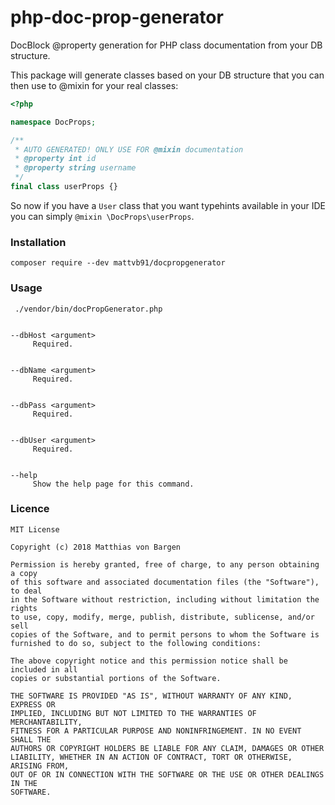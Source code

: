 # php-doc-prop-generator
DocBlock @property generation for PHP class documentation from your DB structure.

This package will generate classes based on your DB structure that you can then use to @mixin for your real classes:

```php
<?php

namespace DocProps;

/**
 * AUTO GENERATED! ONLY USE FOR @mixin documentation
 * @property int id
 * @property string username
 */
final class userProps {}
```

So now if you have a `User` class that you want typehints available in your IDE you 
can simply `@mixin \DocProps\userProps`.

### Installation

```
composer require --dev mattvb91/docpropgenerator
```

### Usage
```
 ./vendor/bin/docPropGenerator.php                                                                                                         


--dbHost <argument>
     Required.


--dbName <argument>
     Required.


--dbPass <argument>
     Required.


--dbUser <argument>
     Required.


--help
     Show the help page for this command.

```

### Licence

```
MIT License

Copyright (c) 2018 Matthias von Bargen

Permission is hereby granted, free of charge, to any person obtaining a copy
of this software and associated documentation files (the "Software"), to deal
in the Software without restriction, including without limitation the rights
to use, copy, modify, merge, publish, distribute, sublicense, and/or sell
copies of the Software, and to permit persons to whom the Software is
furnished to do so, subject to the following conditions:

The above copyright notice and this permission notice shall be included in all
copies or substantial portions of the Software.

THE SOFTWARE IS PROVIDED "AS IS", WITHOUT WARRANTY OF ANY KIND, EXPRESS OR
IMPLIED, INCLUDING BUT NOT LIMITED TO THE WARRANTIES OF MERCHANTABILITY,
FITNESS FOR A PARTICULAR PURPOSE AND NONINFRINGEMENT. IN NO EVENT SHALL THE
AUTHORS OR COPYRIGHT HOLDERS BE LIABLE FOR ANY CLAIM, DAMAGES OR OTHER
LIABILITY, WHETHER IN AN ACTION OF CONTRACT, TORT OR OTHERWISE, ARISING FROM,
OUT OF OR IN CONNECTION WITH THE SOFTWARE OR THE USE OR OTHER DEALINGS IN THE
SOFTWARE.

```
